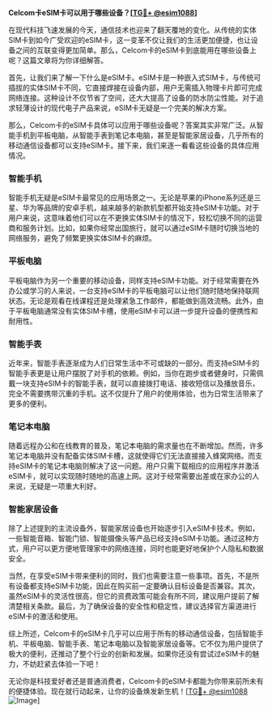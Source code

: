 **Celcom卡eSIM卡可以用于哪些设备？[[TG💪+ @esim1088](https://t.me/s/esim1088)]**

在现代科技飞速发展的今天，通信技术也迎来了翻天覆地的变化。从传统的实体SIM卡到如今广受欢迎的eSIM卡，这一变革不仅让我们的生活更加便捷，也让设备之间的互联变得更加简单。那么，Celcom卡的eSIM卡到底能用在哪些设备上呢？这篇文章将为你详细解答。

首先，让我们来了解一下什么是eSIM卡。eSIM卡是一种嵌入式SIM卡，与传统可插拔的实体SIM卡不同，它直接焊接在设备内部，用户无需插入物理卡片即可完成网络连接。这种设计不仅节省了空间，还大大提高了设备的防水防尘性能。对于追求轻薄设计的现代电子产品来说，eSIM卡无疑是一个完美的解决方案。

那么，Celcom卡的eSIM卡具体可以应用于哪些设备呢？答案其实非常广泛。从智能手机到平板电脑，从智能手表到笔记本电脑，甚至是智能家居设备，几乎所有的移动通信设备都可以支持eSIM卡。接下来，我们来逐一看看这些设备的具体应用情况。

### 智能手机

智能手机无疑是eSIM卡最常见的应用场景之一。无论是苹果的iPhone系列还是三星、华为等品牌的安卓手机，越来越多的新款机型都开始支持eSIM卡功能。对于用户来说，这意味着他们可以在不更换实体SIM卡的情况下，轻松切换不同的运营商和服务计划。比如，如果你经常出国旅行，就可以通过eSIM卡随时切换当地的网络服务，避免了频繁更换实体SIM卡的麻烦。

### 平板电脑

平板电脑作为另一个重要的移动设备，同样支持eSIM卡功能。对于经常需要在外办公或学习的人来说，一台支持eSIM卡的平板电脑可以让他们随时随地保持联网状态。无论是观看在线课程还是处理紧急工作邮件，都能做到高效流畅。此外，由于平板电脑通常没有实体SIM卡槽，使用eSIM卡可以进一步提升设备的便携性和耐用性。

### 智能手表

近年来，智能手表逐渐成为人们日常生活中不可或缺的一部分。而支持eSIM卡的智能手表更是让用户摆脱了对手机的依赖。例如，当你在跑步或者健身时，只需佩戴一块支持eSIM卡的智能手表，就可以直接拨打电话、接收短信以及播放音乐，完全不需要携带沉重的手机。这不仅提升了用户的使用体验，也为日常生活带来了更多的便利。

### 笔记本电脑

随着远程办公和在线教育的普及，笔记本电脑的需求量也在不断增加。然而，许多笔记本电脑并没有配备实体SIM卡槽，这就使得它们无法直接接入蜂窝网络。而支持eSIM卡的笔记本电脑则解决了这一问题。用户只需下载相应的应用程序并激活eSIM卡，就可以实现随时随地的高速上网。这对于经常需要出差或在家办公的人来说，无疑是一项重大利好。

### 智能家居设备

除了上述提到的主流设备外，智能家居设备也开始逐步引入eSIM卡技术。例如，一些智能音箱、智能门锁、智能摄像头等产品已经支持eSIM卡功能。通过这种方式，用户可以更方便地管理家中的网络连接，同时也能更好地保护个人隐私和数据安全。

当然，在享受eSIM卡带来便利的同时，我们也需要注意一些事项。首先，不是所有设备都支持eSIM卡功能，因此在购买前一定要确认目标设备是否兼容。其次，虽然eSIM卡的灵活性很高，但它的资费政策可能会有所不同，建议用户提前了解清楚相关条款。最后，为了确保设备的安全性和稳定性，建议选择官方渠道进行eSIM卡的激活和使用。

综上所述，Celcom卡的eSIM卡几乎可以应用于所有的移动通信设备，包括智能手机、平板电脑、智能手表、笔记本电脑以及智能家居设备等。它不仅为用户提供了极大的便利，还推动了整个行业的创新和发展。如果你还没有尝试过eSIM卡的魅力，不妨赶紧去体验一下吧！

无论你是科技爱好者还是普通消费者，Celcom卡的eSIM卡都能为你带来前所未有的便捷体验。现在就行动起来，让你的设备焕发新生机！[[TG💪+ @esim1088](https://t.me/s/esim1088) ![Image](https://i.postimg.cc/4NQfJmqS/Snipaste-2025-05-13-00-14-12.png)]